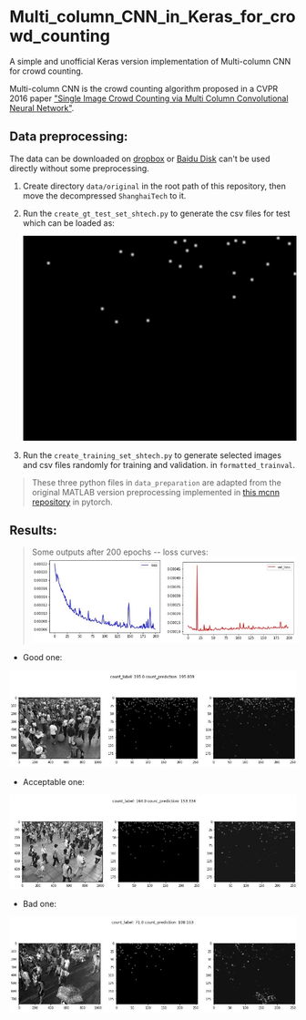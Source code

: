 # Multi_column_CNN_in_Keras_for_crowd_counting
A simple and unofficial Keras version implementation of Multi-column CNN for crowd counting.



Multi-column CNN is the crowd counting algorithm proposed in a CVPR 2016 paper ["Single Image Crowd Counting via Multi Column Convolutional Neural Network"](https://www.cv-foundation.org/openaccess/content_cvpr_2016/papers/Zhang_Single-Image_Crowd_Counting_CVPR_2016_paper.pdf).



## Data preprocessing:

The data can be downloaded on [dropbox](<https://www.dropbox.com/s/fipgjqxl7uj8hd5/ShanghaiTech.zip?dl=0>) or [Baidu Disk](<http://pan.baidu.com/s/1nuAYslz>) can't be used directly without some preprocessing.

1. Create directory `data/original` in the root path of this repository, then move the decompressed `ShanghaiTech` to it.

2. Run the `create_gt_test_set_shtech.py` to generate the csv files for test which can be loaded as:

   ![csv_sample](images/csv_sample.jpg)

3. Run the `create_training_set_shtech.py` to generate selected images and csv files randomly for training and validation. in `formatted_trainval`.

> These three python files in `data_preparation` are adapted from the original MATLAB version preprocessing implemented in [this mcnn repository](https://github.com/svishwa/crowdcount-mcnn#data-setup) in pytorch.



## Results:

> Some outputs after 200 epochs -- loss curves:![loss](images/loss.jpg)

+ Good one:

![result_sample_good](images/result_sample_good.jpg)

+ Acceptable one:

![result_sample_normal](images/result_sample_normal.jpg)

+ Bad one:

![result_sample_bad](images/result_sample_bad.jpg)